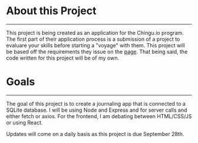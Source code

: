 # About this Project
---
This project is being created as an application for the Chingu.io program. The first part of their application process is a submission of a project to evaluare your skills before starting a "voyage" with them. This project will be based off the requirements they issue on the [page](https://github.com/chingu-voyages/soloproject-tier3-journal-app). That being said, the code written for this project will be of my own.

# Goals
---
The goal of this project is to create a journaling app that is connected to a SQLite database. I will be using Node and Express and for server calls and either fetch or axios. For the frontend, I am debating between HTML/CSS/JS or using React. 

Updates will come on a daily basis as this project is due September 28th.